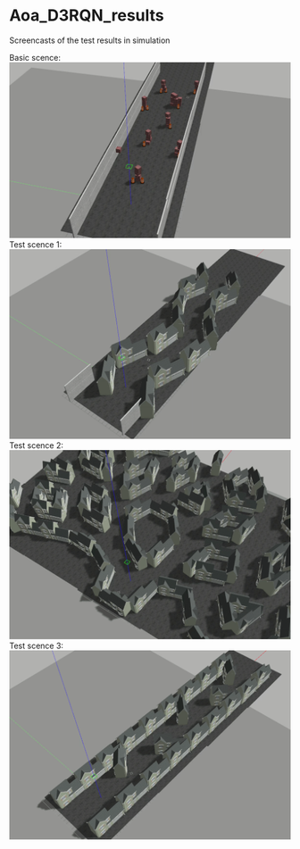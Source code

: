 # Aoa_D3RQN_results
Screencasts of the test results in simulation

Basic scence:![image](https://github.com/ColDevil/Aoa_D3RQN_results/blob/main/screencasts/maze.gif)
Test scence 1:![image](https://github.com/ColDevil/Aoa_D3RQN_results/blob/main/screencasts/transfer_1.gif)
Test scence 2:![image](https://github.com/ColDevil/Aoa_D3RQN_results/blob/main/screencasts/transfer_2.gif)
Test scence 3:![image](https://github.com/ColDevil/Aoa_D3RQN_results/blob/main/screencasts/transfer_3.gif)
